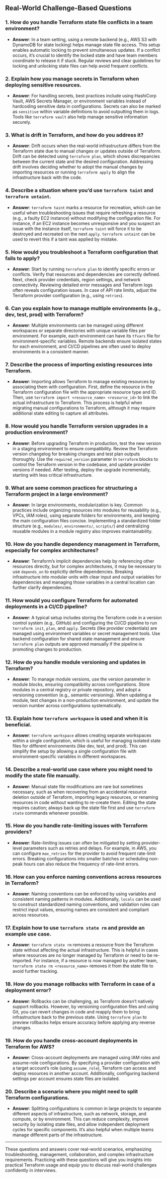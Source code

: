 ## **Real-World Challenge-Based Questions**

### **1. How do you handle Terraform state file conflicts in a team environment?**
   - **Answer**: In a team setting, using a remote backend (e.g., AWS S3 with DynamoDB for state locking) helps manage state file access. This setup enables automatic locking to prevent simultaneous updates. If a conflict occurs, it’s crucial to identify the locked state and have team members coordinate to release it if stuck. Regular reviews and clear guidelines for locking and unlocking state files can help avoid frequent conflicts.

### **2. Explain how you manage secrets in Terraform when deploying sensitive resources.**
   - **Answer**: For handling secrets, best practices include using HashiCorp Vault, AWS Secrets Manager, or environment variables instead of hardcoding sensitive data in configurations. Secrets can also be marked as `sensitive` within variable definitions to avoid outputting them in logs. Tools like `terraform vault` also help manage sensitive information securely.

### **3. What is drift in Terraform, and how do you address it?**
   - **Answer**: Drift occurs when the real-world infrastructure differs from the Terraform state due to manual changes or updates outside of Terraform. Drift can be detected using `terraform plan`, which shows discrepancies between the current state and the desired configuration. Addressing drift involves deciding whether to adopt the manual changes by importing resources or running `terraform apply` to align the infrastructure back with the code.

### **4. Describe a situation where you’d use `terraform taint` and `terraform untaint`.**
   - **Answer**: `terraform taint` marks a resource for recreation, which can be useful when troubleshooting issues that require refreshing a resource (e.g., a faulty EC2 instance) without modifying the configuration file. For instance, if an EC2 instance becomes unresponsive and you suspect an issue with the instance itself, `terraform taint` will force it to be destroyed and recreated on the next `apply`. `terraform untaint` can be used to revert this if a taint was applied by mistake.

### **5. How would you troubleshoot a Terraform configuration that fails to apply?**
   - **Answer**: Start by running `terraform plan` to identify specific errors or conflicts. Verify that resources and dependencies are correctly defined. Next, check provider credentials, region settings, and network connectivity. Reviewing detailed error messages and Terraform logs often reveals configuration issues. In case of API rate limits, adjust the Terraform provider configuration (e.g., using `retries`).

### **6. Can you explain how to manage multiple environments (e.g., dev, test, prod) with Terraform?**
   - **Answer**: Multiple environments can be managed using different workspaces or separate directories with unique variable files per environment. For example, each environment can have its `tfvars` file for environment-specific variables. Remote backends ensure isolated states for each environment, and CI/CD pipelines are often used to deploy environments in a consistent manner.

### **7. Describe the process of importing existing resources into Terraform.**
   - **Answer**: Importing allows Terraform to manage existing resources by associating them with configuration. First, define the resource in the Terraform configuration file with the appropriate resource type and ID. Then, use `terraform import <resource_name> <resource_id>` to link the actual infrastructure to Terraform. This process is helpful when migrating manual configurations to Terraform, although it may require additional state editing to capture all attributes.

### **8. How would you handle Terraform version upgrades in a production environment?**
   - **Answer**: Before upgrading Terraform in production, test the new version in a staging environment to ensure compatibility. Review the Terraform version changelog for breaking changes and test plan outputs thoroughly. Use the `required_version` parameter in `terraform` blocks to control the Terraform version in the codebase, and update provider versions if needed. After testing, deploy the upgrade incrementally, starting with less critical infrastructure.

### **9. What are some common practices for structuring a Terraform project in a large environment?**
   - **Answer**: In large environments, modularization is key. Common practices include organizing resources into modules for reusability (e.g., VPCs, IAM roles), using separate folders for environments, and keeping the main configuration files concise. Implementing a standardized folder structure (e.g., `modules/`, `environments/`, `scripts/`) and centralizing reusable modules in a module registry also improves maintainability.

### **10. How do you handle dependency management in Terraform, especially for complex architectures?**
   - **Answer**: Terraform’s implicit dependencies help by referencing other resources directly, but for complex architectures, it may be necessary to use `depends_on` to explicitly define dependencies. Breaking infrastructure into modular units with clear input and output variables for dependencies and managing those variables in a central location can further clarify dependencies.

### **11. How would you configure Terraform for automated deployments in a CI/CD pipeline?**
   - **Answer**: A typical setup includes storing the Terraform code in a version control system (e.g., GitHub) and configuring the CI/CD pipeline to run `terraform init`, `plan`, and `apply`. Secrets (like provider credentials) are managed using environment variables or secret management tools. Use backend configuration for shared state management and ensure `terraform plan` outputs are approved manually if the pipeline is promoting changes to production.

### **12. How do you handle module versioning and updates in Terraform?**
   - **Answer**: To manage module versions, use the version parameter in module blocks, ensuring compatibility across configurations. Store modules in a central registry or private repository, and adopt a versioning convention (e.g., semantic versioning). When updating a module, test changes in a non-production environment, and update the version number across configurations systematically.

### **13. Explain how `terraform workspace` is used and when it is beneficial.**
   - **Answer**: `terraform workspace` allows creating separate workspaces within a single configuration, which is useful for managing isolated state files for different environments (like dev, test, and prod). This can simplify the setup by allowing a single configuration file with environment-specific variables in different workspaces.

### **14. Describe a real-world use case where you might need to modify the state file manually.**
   - **Answer**: Manual state file modifications are rare but sometimes necessary, such as when recovering from an accidental resource deletion outside of Terraform, importing legacy resources, or renaming resources in code without wanting to re-create them. Editing the state requires caution; always back up the state file first and use `terraform state` commands whenever possible.

### **15. How do you handle rate-limiting issues with Terraform providers?**
   - **Answer**: Rate-limiting issues can often be mitigated by setting provider-level parameters such as retries and delays. For example, in AWS, you can configure `max_retries` for the provider to avoid frequent rate-limit errors. Breaking configurations into smaller batches or scheduling non-peak hours can also reduce the frequency of rate-limit errors.

### **16. How can you enforce naming conventions across resources in Terraform?**
   - **Answer**: Naming conventions can be enforced by using variables and consistent naming patterns in modules. Additionally, `locals` can be used to construct standardized naming conventions, and validation rules can restrict input values, ensuring names are consistent and compliant across resources.

### **17. Explain how to use `terraform state rm` and provide an example use case.**
   - **Answer**: `terraform state rm` removes a resource from the Terraform state without affecting the actual infrastructure. This is helpful in cases where resources are no longer managed by Terraform or need to be re-imported. For instance, if a resource is now managed by another team, `terraform state rm <resource_name>` removes it from the state file to avoid further tracking.

### **18. How do you manage rollbacks with Terraform in case of a deployment error?**
   - **Answer**: Rollbacks can be challenging, as Terraform doesn’t natively support rollbacks. However, by versioning configuration files and using Git, you can revert changes in code and reapply them to bring infrastructure back to the previous state. Using `terraform plan` to preview rollbacks helps ensure accuracy before applying any reverse changes.

### **19. How do you handle cross-account deployments in Terraform for AWS?**
   - **Answer**: Cross-account deployments are managed using IAM roles and assume-role configurations. By specifying a provider configuration with a target account’s role (using `assume_role`), Terraform can access and deploy resources in another account. Additionally, configuring backend settings per account ensures state files are isolated.

### **20. Describe a scenario where you might need to split Terraform configurations.**
   - **Answer**: Splitting configurations is common in large projects to separate different aspects of infrastructure, such as network, storage, and compute, or by environment. This can reduce complexity, improve security by isolating state files, and allow independent deployment cycles for specific components. It’s also helpful when multiple teams manage different parts of the infrastructure.

---

These questions and answers cover real-world scenarios, emphasizing troubleshooting, management, collaboration, and complex infrastructure requirements. Practicing with these questions will give you insights into practical Terraform usage and equip you to discuss real-world challenges confidently in interviews.
